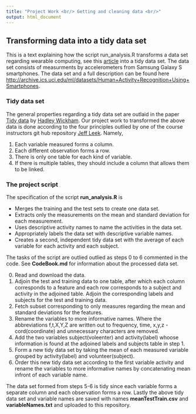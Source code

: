 ```yaml
---
title: "Project Work <br/> Getting and cleaning data <br/>"
output: html_document
---
```

## Transforming data into a tidy data set
This is a text explaining how the script run_analysis.R transforms a data set regarding wearable computing, see this [article](http://www.insideactivitytracking.com/data-science-activity-tracking-and-the-battle-for-the-worlds-top-sports-brand/) into a tidy data set. The data set consists of measurments by accelerometers from Samsung Galaxy S smartphones. The data set and a full description can be found here
<http://archive.ics.uci.edu/ml/datasets/Human+Activity+Recognition+Using+Smartphones>.

### Tidy data set
The general properties regarding a tidy data set are outlaid in the paper [Tidy data](http://vita.had.co.nz/papers/tidy-data.pdf) by [Hadley Wickham](http://had.co.nz/). Our project work to transformed the above data is done according to the four principles outlied by one of the course instructors git hub repository [Jeff Leek](https://github.com/jtleek/datasharing/blob/master/README.md). Namely,

1. Each variable measured forms a column.
2. Each different observation forms a row.
3. There is only one table for each kind of variable.
4. If there is multiple tables, they should include a column that allows them to be linked.

### The project script
The specification of the script **run_analysis.R** is

- Merges the training and the test sets to create one data set.
- Extracts only the measurements on the mean and standard deviation for each measurement. 
- Uses descriptive activity names to name the activities in the data set.
- Appropriately labels the data set with descriptive variable names. 
- Creates a second, independent tidy data set with the average of each variable for each activity and each subject. 

The tasks of the script are outlied outlied as steps 0 to 6 commented in the code. See **CodeBook.md** for information about the processed data set.

0. Read and download the data.
1. Adjoin the test and training data to one table, after which each column corresponds to a feature and each row corresponds to a subject and activity in the adjoined table.
 Adjoin the corresponding labels and subjects for the test and training data.
2. Fetch subset corresponding to only measures regarding the mean and standard deviations for the features.
3. Rename the variables to more informative names. Where the abbreviations f,t,X,Y,Z are written out to frequency, time, x,y,z -cord(coordinate) and unnecessary characters are removed.
4. Add the two variables subject(voleenter) and activity(label) whoose information is found at the adjoined labels and subjects table in step 1.
5. Form a new tidy data set by taking the mean of each measured variable grouped by activity(label) and volunteer(subject).
6. Order this new tidy data set according to the first variable activity and rename the variables to more informative names by concatenating mean infront of each variable name.

The data set formed from steps 5-6 is tidy since each variable forms a separate column and each observation forms a row.
Lastly the above tidy data set and variable names are saved with names **meanTestTrain.csv** and **variableNames.txt** and uploaded to this repository.